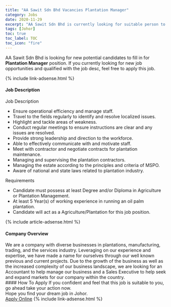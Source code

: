 ```yaml
---
title: "AA Sawit Sdn Bhd Vacancies Plantation Manager" 
category: Jobs 
date: 2020-11-29 
excerpt: "AA Sawit Sdn Bhd is currently looking for suitable person to fill in the Plantation Manager which positioned at Johor" 
tags: [Johor] 
toc: true 
toc_label: TOC 
toc_icon: "fire" 
--- 
```


<p>AA Sawit Sdn Bhd is looking for new potential candidates to fill in for <b>Plantation Manager</b> position. If you currently looking for new job opportunities and qualified with the job desc, feel free to apply this job.
</p>{% include link-adsense.html %} 
<div><div><div><h4>Job Description</h4></div></div><div><div><span><div><p>Job Description</p><ul><li>Ensure operational efficiency and manage staff.</li><li>Travel to the fields regularly to identify and resolve localized issues.</li><li>Highlight and tackle areas of weakness.</li><li>Conduct regular meetings to ensure instructions are clear and any issues are resolved.</li><li>Provide strong leadership and direction to the workforce.</li><li>Able to effectively communicate with and motivate staff.</li><li>Meet with contractor and negotiate contracts for plantation maintenance.</li><li>Managing and supervising the plantation contractors.</li><li>Managing the estate according to the principles and criteria of MSPO.</li><li>Aware of national and state laws related to plantation industry.</li></ul><p>Requirements</p><ul><li>Candidate must possess at least Degree and/or Diploma in Agriculture or Plantation Management.</li><li>At least 5 Year(s) of working experience in running an oil palm plantation.</li><li>Candidate will act as a Agriculture/Plantation for this job position.</li></ul></div></span></div></div></div> 
{% include article-adsense.html %} 
<div><div><div><h4>Company Overview</h4></div></div><div><div><span><div><div>We are a company with diverse businesses in plantations, manufacturing, trading, and the services industry. Leveraging on our experience and expertise, we have made a name for ourselves through our well known previous and current projects. Due to the growth of the business as well as the increased complexity of our business landscape, we are looking for an Accountant to help manage our business and a Sales Executive to help seek and expand markets for our company within the country.</div></div></span></div></div></div> 
#### How To Apply 
If you confident and feel that this job is suitable to you, go ahead take your action now. <br/> 
Hope you find your dream job in Johor. <br/> 
<a href="https://www.jobstreet.com.my/en/job/plantation-manager-4432844?jobId=jobstreet-my-job-4432844&sectionRank=8&token=0~5dfc45e5-5755-4597-8ce8-8345171d7983&fr=SRP%20View%20In%20New%20Ta" class="btn btn--info" target="_blank" rel="nofollow noopenner">Apply Online</a> 
{% include link-adsense.html %} 